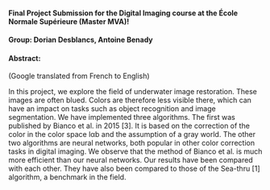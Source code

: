 #### Final Project Submission for the Digital Imaging course at the École Normale Supérieure (Master MVA)!

#### Group: Dorian Desblancs, Antoine Benady

#### Abstract:

(Google translated from French to English)

In this project, we explore the field of underwater image restoration. These images are often blued. Colors are therefore less visible there, which can have an impact on tasks such as object recognition and image segmentation. We have implemented three algorithms. The first was published by Bianco et al. in 2015 [3]. It is based on the correction of the color in the color space lαb and the assumption of a gray world. The other two algorithms are neural networks, both popular in other color correction tasks in digital imaging. We observe that the method of Bianco et al. is much more efficient than our neural networks. Our results have been compared with each other. They have also been compared to those of the Sea-thru [1] algorithm, a benchmark in the field.

